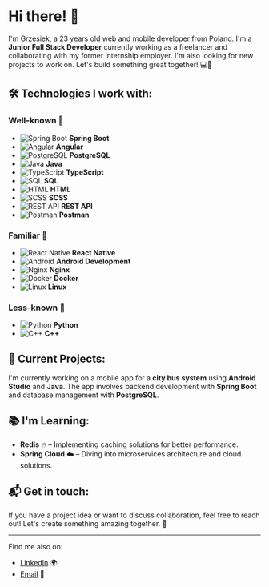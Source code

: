 # Hi there! 👋

I'm Grzesiek, a 23 years old web and mobile developer from Poland.
I'm a **Junior Full Stack Developer** currently working as a freelancer and collaborating with my former internship employer. I'm also looking for new projects to work on. Let's build something great together! 💻🚀

## 🛠️ Technologies I work with:

### **Well-known** 💪
- ![Spring Boot](https://img.shields.io/badge/Framework-Spring_Boot-informational?style=flat&logo=spring&color=6DB33F) **Spring Boot**
- ![Angular](https://img.shields.io/badge/Framework-Angular-informational?style=flat&logo=angular&color=DD0031) **Angular**
- ![PostgreSQL](https://img.shields.io/badge/Database-PostgreSQL-informational?style=flat&logo=postgresql&color=336791) **PostgreSQL**
- ![Java](https://img.shields.io/badge/Code-Java-informational?style=flat&logo=java&color=007396) **Java**
- ![TypeScript](https://img.shields.io/badge/Code-TypeScript-informational?style=flat&logo=typescript&color=3178C6) **TypeScript**
- ![SQL](https://img.shields.io/badge/Database-SQL-informational?style=flat&logo=sqlite&color=003B57) **SQL**
- ![HTML](https://img.shields.io/badge/Code-HTML-informational?style=flat&logo=html5&color=E34F26) **HTML**
- ![SCSS](https://img.shields.io/badge/Code-SCSS-informational?style=flat&logo=sass&color=CC6699) **SCSS**
- ![REST API](https://img.shields.io/badge/API-REST-informational?style=flat&logo=swagger&color=25A462) **REST API**
- ![Postman](https://img.shields.io/badge/Tool-Postman-informational?style=flat&logo=postman&color=FF6C37) **Postman**


### **Familiar** 🙂  
- ![React Native](https://img.shields.io/badge/Framework-React_Native-informational?style=flat&logo=react&color=61DAFB) **React Native**
- ![Android](https://img.shields.io/badge/Platform-Android-informational?style=flat&logo=android&color=3DDC84) **Android Development**
- ![Nginx](https://img.shields.io/badge/Tool-Nginx-informational?style=flat&logo=nginx&color=009639) **Nginx**
- ![Docker](https://img.shields.io/badge/Tool-Docker-informational?style=flat&logo=docker&color=2496ED) **Docker**
- ![Linux](https://img.shields.io/badge/System-Linux-informational?style=flat&logo=linux&color=FCC624) **Linux**

  
### **Less-known** 🤔
- ![Python](https://img.shields.io/badge/Code-Python-informational?style=flat&logo=python&color=3776AB) **Python**
- ![C++](https://img.shields.io/badge/Code-C%2B%2B-informational?style=flat&logo=c%2B%2B&color=00599C) **C++**
  
## 🚀 Current Projects:
I'm currently working on a mobile app for a **city bus system** using **Android Studio** and **Java**. The app involves backend development with **Spring Boot** and database management with **PostgreSQL**.

## 📚 I'm Learning:
- **Redis** 🔥 – Implementing caching solutions for better performance.
- **Spring Cloud** ☁️ – Diving into microservices architecture and cloud solutions.

## 📬 Get in touch:
If you have a project idea or want to discuss collaboration, feel free to reach out! Let's create something amazing together. 🤝

---

Find me also on:
- [LinkedIn](www.linkedin.com/in/grzegorz-urban-gosqu248) 🌍
- [Email](mailto:grzegorzurban248@gmail.com) 📧
